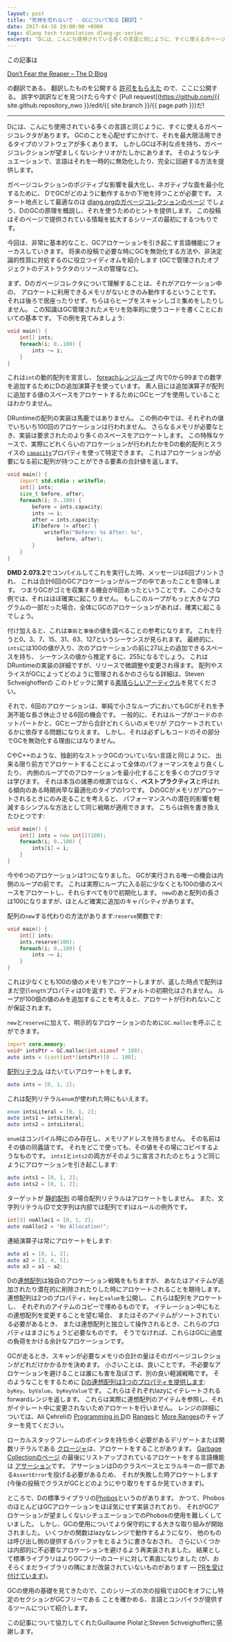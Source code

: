 ```yaml
---
layout: post
title: "死神を恐れないで - GCについて知る【翻訳】"
date: 2017-04-16 19:00:00 +0900
tags: dlang tech translation dlang-gc-series
excerpt: ‪"Dには、こんにち使用されている多くの言語と同じように、すぐに使えるガベージコレクタがあります。‬‪GCのことを心配せずにかけて、それを最大限活用できるタイプのソフトウェアが多くあります。‬しかしGCは不利な点を持ち、ガベージコレクションが望ましくないシナリオがたしかにあります。‬"
---
```


この記事は

[Don’t Fear the Reaper – The D Blog](http://dlang.org/blog/2017/03/20/dont-fear-the-reaper/)

の翻訳である。
翻訳したものを公開する
[許可をもらえた](http://dlang.org/blog/2017/03/20/dont-fear-the-reaper/#comment-1355)
ので、ここに公開する。
誤字や誤訳などを見つけたら今すぐ
[Pull request](https://github.com/{{ site.github.repository_nwo }}/edit/{{ site.branch }}/{{ page.path }})だ!

---

Dには、こんにち使用されている多くの言語と同じように、すぐに使えるガベージコレクタがあります。
GCのことを心配せずにかけて、それを最大限活用できるタイプのソフトウェアが多くあります。
しかしGCは不利な点を持ち、ガベージコレクションが望ましくないシナリオがたしかにあります。
そのようなシチュエーションで、言語はそれを一時的に無効化したり、完全に回避する方法を提供します。

ガベージコレクションのポジティブな影響を最大化し、ネガティブな面を最小化するために、
DでGCがどのように動作するかの下地を持つことが必要です。
スタート地点として最適なのは
[dlang.orgのガベージコレクションのページ](http://dlang.org/spec/garbage.html)
でしょう、DのGCの原理を概説し、それを使うためのヒントを提供します。
この投稿はそのページで提供されている情報を拡大するシリーズの最初にするつもりです。

今回は、非常に基本的なこと、GCアロケーションを引き起こす言語機能にフォーカスしていきます。
将来の投稿で必要な時にGCを無効化する方法や、非決定論的性質に対処するのに役立つイディオムを紹介します
(GCで管理されたオブジェクトのデストラクタのリソースの管理など)。

まず、Dのガベージコレクタについて理解することは、それがアロケーション中の、
アロケートに利用できるメモリがないときのみ動作するということです。
それは後ろで居座ったりせず、ちらほらヒープをスキャンしゴミ集めをしたりしません。
この知識はGC管理されたメモリを効率的に使うコードを書くことにおいての基本です。
下の例を見てみましょう:

```d
void main() {
    int[] ints;
    foreach(i; 0..100) {
        ints ~= i;
    }
}
```

これは`int`の動的配列を宣言し、
[foreachレンジループ](https://dlang.org/spec/statement.html#foreach-range-statement)
内で0から99までの数字を追加するためにDの追加演算子を使っています。
素人目には追加演算子が配列に追加する値のスペースをアロケートするためにGCヒープを使用していることはわかりません。

DRuntimeの配列の実装は馬鹿ではありません。
この例の中では、それぞれの値でいちいち100回のアロケーションは行われません。
さらなるメモリが必要なとき、実装は要求されたのより多くのスペースをアロケートします。
この特殊なケースで、実際にどれくらいのアロケーションが行われたかをDの動的配列とスライスの
[`capacity`](https://dlang.org/phobos/object.html#.capacity)プロパティを使って特定できます。
これはアロケーションが必要になる前に配列が持つことができる要素の合計値を返します。

```d
void main() {
    import std.stdio : writefln;
    int[] ints;
    size_t before, after;
    foreach(i; 0..100) {
        before = ints.capacity;
        ints ~= i;
        after = ints.capacity;
        if(before != after) {
            writefln("Before: %s After: %s",
                before, after);
        }
    }
}
```

**DMD 2.073.2**でコンパイルしてこれを実行した時、メッセージは6回プリントされ、
これは合計6回のGCアロケーションがループの中であったことを意味します。
つまりGCがゴミを収集する機会が6回あったということです。
この小さな例では、それはほぼ確実に起こりません。
もしこのループがもっと大きなプログラムの一部だった場合、全体にGCのアロケーションがあれば、確実に起こるでしょう。

付け加えると、これは`事前`と`事後`の値を調べることの参考になります。
これを行うと0、3、7、15、31、63、127というシーケンスが見られます。
最終的に、`ints`には100の値が入り、次のアロケーションの前に27以上の追加できるスペースを持ち、
シーケンスの値から推定するに、255になるでしょう。
これはDRuntimeの実装の詳細ですが、リリースで微調整や変更され得ます。
配列やスライスがGCによってどのように管理されるかのさらなる詳細は、Steven Schveighofferの
このトピックに関する[素晴らしいアーティクル](https://dlang.org/d-array-article.html)を見てください。

それで、6回のアロケーションは、単純で小さなループにおいてもGCがそれを予測不能な長さ休止させる6回の機会です。
一般的に、それはループがコードのホットパートかと、GCヒープから合計どれくらいのメモリが
アロケートされているかに依存する問題になりえます。
しかし、それは必ずしもコードのその部分でGCを無効化する理由にはなりません。

CやC++のような、独創的なストックGCのついていない言語と同じように、
出来る限り前方でアロケートすることによって全体のパフォーマンスをより良くしたり、
内側のループでのアロケーションを最小化することを多くのプログラマは学びます。
それは本当の諸悪の根源ではなく、**ベストプラクティス**と呼ばれる傾向のある時期尚早な最適化のタイプの1つです。
DのGCがメモリがアロケートされるときにのみ走ることを考えると、
パフォーマンスへの潜在的影響を軽減するシンプルな方法として同じ戦略が適用できます。
こちらは例を書き換えたひとつです:

```d
void main() {
    int[] ints = new int[](100);
    foreach(i; 0..100) {
        ints[i] = i;
    }
}
```

今や6つのアロケーションは1つになりました。
GCが実行される唯一の機会は内側のループの前です。
これは実際にループに入る前に少なくとも100の値のスペースをアロケートし、それらすべてを0で初期化します。
`new`のあと配列の長さは100になりますが、ほとんど確実に追加のキャパシティがあります。

配列の`new`する代わりの方法があります:`reserve`関数です:

```d
void main() {
    int[] ints;
    ints.reserve(100);
    foreach(i; 0..100) {
        ints ~= i;
    }
}
```

これは少なくとも100の値のメモリをアロケートしますが、返した時点で配列はまだ空(`length`プロパティは0を返す)
で、デフォルトの初期化はされません。
ループが100個の値のみを追加することを考えると、アロケートが行われないことが保証されます。

`new`と`reserve`に加えて、明示的なアロケーションのために`GC.malloc`を呼ぶことができます。

```d
import core.memory;
void* intsPtr = GC.malloc(int.sizeof * 100);
auto ints = (cast(int*)intsPtr)[0 .. 100];
```

[配列リテラル](https://dlang.org/spec/arrays.html#dynamic-arrays)
はたいていアロケートをします。

```d
auto ints = [0, 1, 2];
```

これは配列リテラル`enum`が使われた時にもいえます。

```d
enum intsLiteral = [0, 1, 2];
auto ints1 = intsLiteral;
auto ints2 = intsLiteral;
```

`enum`はコンパイル時にのみ存在し、メモリアドレスを持ちません。
その名前はその値の同義語です。
それをどこで使っても、その値をその場にコピペするようなものです。
`ints1`と`ints2`の両方がそのように宣言されたのとちょうど同じようにアロケーションを引き起こします:

```d
auto ints1 = [0, 1, 2];
auto ints2 = [0, 1, 2];
```

ターゲットが
[静的配列](http://dlang.org/spec/arrays.html#static-arrays)
の場合配列リテラルはアロケートをしません。
また、文字列リテラル(Dで文字列は内部では配列です)はルールの例外です。

```d
int[3] noAlloc1 = [0, 1, 2];
auto noAlloc2 = "No Allocation!";
```

連結演算子は常にアロケートをします:

```d
auto a1 = [0, 1, 2];
auto a2 = [3, 4, 5];
auto a3 = a1 ~ a2;
```

Dの[連想配列](https://dlang.org/spec/hash-map.html)は独自のアロケーション戦略をもちますが、
あなたはアイテムが追加されたり潜在的に削除されたりした時にアロケートされることを期待します。
連想配列は2つのプロパティ、`key`と`value`を公開し、これらは配列をアロケートし、
それぞれのアイテムのコピーで埋めるものです。
イテレーション中にもとの連想配列を変更することを望む場合、
またはそのアイテムがソートされている必要があるとき、
または連想配列と独立して操作されるとき、これらのプロパティはまさにちょうど必要なものです。
そうでなければ、これらはGCに過度の負荷をかける余計なアロケーションです。

GCが走るとき、スキャンが必要なメモリの合計の量はそのガベージコレクションがどれだけかかるかを決めます。
小さいことは、良いことです。
不必要なアロケーションを避けることは誰にも害を及ぼさず、別の良い軽減戦略です。
そのようなことをするために
[Dの連想配列は3つのプロパティを提供します](http://dlang.org/spec/hash-map.html#properties):
`byKey`、`byValue`、`byKeyValue`です。
これらはそれぞれlazyにイテレートされるforwardレンジを返します。
これらは実際に連想配列のアイテムを参照し、それがイテレート中に変更されないためアロケートを行いません。
レンジの詳細については、Ali Çehreliの
[Programming in D](http://ddili.org/ders/d.en/index.html)の
[Ranges](http://ddili.org/ders/d.en/ranges.html)と
[More Ranges](http://ddili.org/ders/d.en/ranges_more.html)のチャプターを見てください。

ローカルスタックフレームのポインタを持ち歩く必要があるデリゲートまたは関数リテラルである
[クロージャ](https://dlang.org/spec/function.html#closures)は、アロケートをすることがあります。
[Garbage Collectionのページ](http://dlang.org/spec/garbage.html)
の最後にリストアップされているアロケートをする言語機能は
[アサーション](http://dlang.org/spec/expression.html#AssertExpression)です。
アサーションはDのクラスベースヒエラルキーの一部である`AssertError`を投げる必要があるため、
それが失敗した時アロケートします(今後の投稿でクラスがGCとどのようにやり取りをするか見ていきます)。

ところで、Dの標準ライブラリの[Phobos](https://dlang.org/phobos/index.html)というのがあります。
かつて、PhobosのほとんどはGCアロケーションをほぼ気にせず実装されており、
それがGCアロケーションが望ましくないシチュエーションでのPhobosの使用を難しくしていました。
しかし、GCの使用についてより保守的にする大きな取り組みが開始されました。
いくつかの関数はlazyなレンジで動作するようになり、
他のものは呼び出し側の提供するバッファをとるように書きなおされ、
さらにいくつかは内部的に不必要なアロケーションを避けるよう再実装されました。
結果として標準ライブラリはよりGCフリーのコードに対して素直になりました
(が、おそらくまだライブラリの隅にまだ改装されていないものがあります
 — [PRを受け付けています](https://github.com/dlang/phobos))。

GCの使用の基礎を見てきたので、このシリーズの次の投稿ではGCをオフにし特定のセクションがGCフリーである
ことを確かめる、言語とコンパイラが提供するツールについて紹介します。

この記事について協力してくれたGuillaume PiolatとSteven Schveighofferに感謝します。